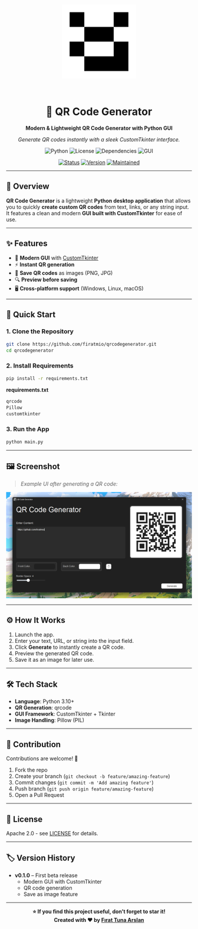 <div align="center">

<p align="center">
  <img src="github/logo.png" alt="QR Code Generator Screenshot" width="200">
</p><br/>

# 🔳 QR Code Generator

**Modern & Lightweight QR Code Generator with Python GUI**


*Generate QR codes instantly with a sleek CustomTkinter interface.*

![Python](https://img.shields.io/badge/python-3.10+-blue.svg)
![License](https://img.shields.io/badge/license-MIT-green.svg)
![Dependencies](https://img.shields.io/badge/dependencies-qrcode%2C%20PIL%2C%20customtkinter-orange.svg)
![GUI](https://img.shields.io/badge/interface-CustomTkinter-brightgreen.svg)

[![Status](https://img.shields.io/badge/Status-Beta-yellow)](https://github.com/firatmio/qr-code-generator)
[![Version](https://img.shields.io/badge/Version-0.1.0-blue)](https://github.com/firatmio/qr-code-generator)
[![Maintained](https://img.shields.io/badge/Maintained-Yes-brightgreen)](https://github.com/firatmio/qr-code-generator)

</div>

---

## 📖 Overview

**QR Code Generator** is a lightweight **Python desktop application** that allows you to quickly **create custom QR codes** from text, links, or any string input.  
It features a clean and modern **GUI built with CustomTkinter** for ease of use.

---

## ✨ Features

- 🎨 **Modern GUI** with [CustomTkinter](https://github.com/TomSchimansky/CustomTkinter)
- ⚡ **Instant QR generation**
- 💾 **Save QR codes** as images (PNG, JPG)
- 🔍 **Preview before saving**
- 🖥️ **Cross-platform support** (Windows, Linux, macOS)

---

## 🚀 Quick Start

### 1. Clone the Repository

```bash
git clone https://github.com/firatmio/qrcodegenerator.git
cd qrcodegenerator
```

### 2. Install Requirements

```bash
pip install -r requirements.txt
```

**requirements.txt**

```txt
qrcode
Pillow
customtkinter
```

### 3. Run the App

```bash
python main.py
```

---

## 🖼️ Screenshot

> *Example UI after generating a QR code:*

<p align="center">
  <img src="github/demo.png" alt="QR Code Generator Screenshot" width="720">
</p>

---

## ⚙️ How It Works

1. Launch the app.
2. Enter your text, URL, or string into the input field.
3. Click **Generate** to instantly create a QR code.
4. Preview the generated QR code.
5. Save it as an image for later use.

---

## 🛠️ Tech Stack

- **Language**: Python 3.10+
- **QR Generation**: qrcode
- **GUI Framework**: CustomTkinter + Tkinter
- **Image Handling**: Pillow (PIL)

---

## 🤝 Contribution

Contributions are welcome! 🚀

1. Fork the repo
2. Create your branch (`git checkout -b feature/amazing-feature`)
3. Commit changes (`git commit -m 'Add amazing feature'`)
4. Push branch (`git push origin feature/amazing-feature`)
5. Open a Pull Request

---

## 📄 License

Apache 2.0 - see [LICENSE](LICENSE) for details.

---

## 🏷️ Version History

- **v0.1.0** – First beta release  
  - Modern GUI with CustomTkinter  
  - QR code generation  
  - Save as image feature  

---

<div align="center">

**⭐ If you find this project useful, don’t forget to star it!**  
**Created with ❤️ by [Fırat Tuna Arslan](https://github.com/firatmio)**

</div>
